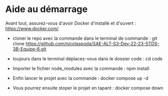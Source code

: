 # Aide au démarrage

Avant tout, assurez-vous d'avoir Docker d'installé et d'ouvert : https://www.docker.com/

* cloner le repo avec la commande dans le terminal de commande : git clone https://github.com/nicolaspoda/SAE-ALT-S3-Dev-22-23-STDS-3B-Equipe-6.git
* toujours dans le terminal déplacez-vous dans le dossier code : cd code
* Importer le fichier node_modules avec la commande : npm install
* Enfin lancer le projet avec la commande : docker compose up -d

* Vous pourrez ensuite stoper le projet en tapant : docker compose down



